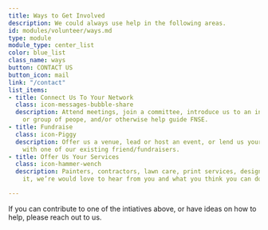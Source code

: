 ```yaml
---
title: Ways to Get Involved
description: We could always use help in the following areas.
id: modules/volunteer/ways.md
type: module
module_type: center_list
color: blue_list
class_name: ways
button: CONTACT US
button_icon: mail
link: "/contact"
list_items:
- title: Connect Us To Your Network
  class: icon-messages-bubble-share
  description: Attend meetings, join a committee, introduce us to an influential person
    or group of peope, and/or otherwise help guide FNSE.
- title: Fundraise
  class: icon-Piggy
  description: Offer us a venue, lead or host an event, or lend us your time or treasure
    with one of our existing friend/fundraisers.
- title: Offer Us Your Services
  class: icon-hammer-wench
  description: Painters, contractors, lawn care, print services, design, IT. You name
    it, we’re would love to hear from you and what you think you can do for FNSE!

---
```

If you can contribute to one of the intiatives above, or have ideas on how to help, please reach out to us.